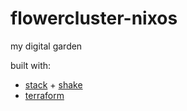 # flowercluster-nixos

my digital garden

built with:
* [stack](https://docs.haskellstack.org/en/stable/README/) + [shake](https://shakebuild.com/)
* [terraform](https://www.terraform.io/)
